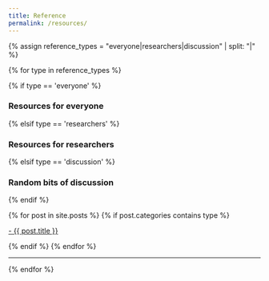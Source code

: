 ```yaml
---
title: Reference
permalink: /resources/
---
```


{% assign reference_types = "everyone|researchers|discussion" | split: "|" %}

{% for type in reference_types %}

{% if type == 'everyone' %}
### **Resources for everyone**
 {% elsif type == 'researchers' %}
### **Resources for researchers**
 {% elsif type == 'discussion' %}
### **Random bits of discussion**
{% endif %}

<div class="content list">
  {% for post in site.posts %}
    {% if post.categories contains type %}
    <div class="list-item">
      <p class="list-post-title">
        <a href="{{ site.baseurl }}{{ post.url }}">- {{ post.title }}</a>
      </p>
    </div>
    {% endif %}
  {% endfor %}
</div>

<hr>
{% endfor %}
